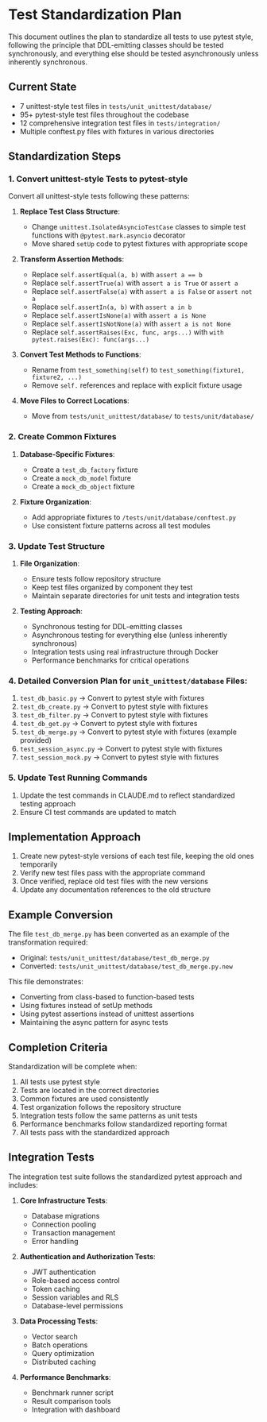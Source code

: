 # Test Standardization Plan

This document outlines the plan to standardize all tests to use pytest style, following the principle that DDL-emitting classes should be tested synchronously, and everything else should be tested asynchronously unless inherently synchronous.

## Current State

- 7 unittest-style test files in `tests/unit_unittest/database/`
- 95+ pytest-style test files throughout the codebase
- 12 comprehensive integration test files in `tests/integration/`
- Multiple conftest.py files with fixtures in various directories

## Standardization Steps

### 1. Convert unittest-style Tests to pytest-style

Convert all unittest-style tests following these patterns:

1. **Replace Test Class Structure**:
   - Change `unittest.IsolatedAsyncioTestCase` classes to simple test functions with `@pytest.mark.asyncio` decorator
   - Move shared `setUp` code to pytest fixtures with appropriate scope

2. **Transform Assertion Methods**:
   - Replace `self.assertEqual(a, b)` with `assert a == b`
   - Replace `self.assertTrue(a)` with `assert a is True` or `assert a`
   - Replace `self.assertFalse(a)` with `assert a is False` or `assert not a`
   - Replace `self.assertIn(a, b)` with `assert a in b`
   - Replace `self.assertIsNone(a)` with `assert a is None`
   - Replace `self.assertIsNotNone(a)` with `assert a is not None`
   - Replace `self.assertRaises(Exc, func, args...)` with `with pytest.raises(Exc): func(args...)`

3. **Convert Test Methods to Functions**:
   - Rename from `test_something(self)` to `test_something(fixture1, fixture2, ...)`
   - Remove `self.` references and replace with explicit fixture usage

4. **Move Files to Correct Locations**:
   - Move from `tests/unit_unittest/database/` to `tests/unit/database/`

### 2. Create Common Fixtures

1. **Database-Specific Fixtures**:
   - Create a `test_db_factory` fixture 
   - Create a `mock_db_model` fixture
   - Create a `mock_db_object` fixture

2. **Fixture Organization**:
   - Add appropriate fixtures to `/tests/unit/database/conftest.py`
   - Use consistent fixture patterns across all test modules

### 3. Update Test Structure

1. **File Organization**:
   - Ensure tests follow repository structure
   - Keep test files organized by component they test  
   - Maintain separate directories for unit tests and integration tests

2. **Testing Approach**:
   - Synchronous testing for DDL-emitting classes
   - Asynchronous testing for everything else (unless inherently synchronous)
   - Integration tests using real infrastructure through Docker
   - Performance benchmarks for critical operations

### 4. Detailed Conversion Plan for `unit_unittest/database` Files:

1. `test_db_basic.py` → Convert to pytest style with fixtures
2. `test_db_create.py` → Convert to pytest style with fixtures
3. `test_db_filter.py` → Convert to pytest style with fixtures  
4. `test_db_get.py` → Convert to pytest style with fixtures
5. `test_db_merge.py` → Convert to pytest style with fixtures (example provided)
6. `test_session_async.py` → Convert to pytest style with fixtures
7. `test_session_mock.py` → Convert to pytest style with fixtures

### 5. Update Test Running Commands

1. Update the test commands in CLAUDE.md to reflect standardized testing approach
2. Ensure CI test commands are updated to match

## Implementation Approach

1. Create new pytest-style versions of each test file, keeping the old ones temporarily
2. Verify new test files pass with the appropriate command
3. Once verified, replace old test files with the new versions
4. Update any documentation references to the old structure

## Example Conversion

The file `test_db_merge.py` has been converted as an example of the transformation required:
- Original: `tests/unit_unittest/database/test_db_merge.py`
- Converted: `tests/unit_unittest/database/test_db_merge.py.new`

This file demonstrates:
- Converting from class-based to function-based tests
- Using fixtures instead of setUp methods
- Using pytest assertions instead of unittest assertions
- Maintaining the async pattern for async tests

## Completion Criteria

Standardization will be complete when:
1. All tests use pytest style
2. Tests are located in the correct directories
3. Common fixtures are used consistently
4. Test organization follows the repository structure
5. Integration tests follow the same patterns as unit tests
6. Performance benchmarks follow standardized reporting format
7. All tests pass with the standardized approach

## Integration Tests

The integration test suite follows the standardized pytest approach and includes:

1. **Core Infrastructure Tests**:
   - Database migrations
   - Connection pooling
   - Transaction management
   - Error handling

2. **Authentication and Authorization Tests**:
   - JWT authentication
   - Role-based access control
   - Token caching
   - Session variables and RLS
   - Database-level permissions

3. **Data Processing Tests**:
   - Vector search
   - Batch operations
   - Query optimization
   - Distributed caching

4. **Performance Benchmarks**:
   - Benchmark runner script
   - Result comparison tools
   - Integration with dashboard